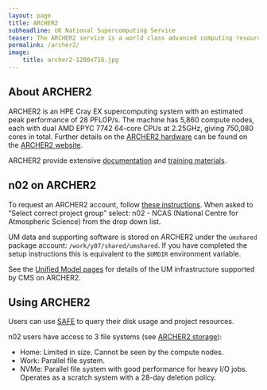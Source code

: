 ```yaml
---
layout: page
title: ARCHER2
subheadline: UK National Supercomputing Service
teaser: The ARCHER2 service is a world class advanced computing resource for UK researchers. ARCHER2 is provided by <a href="https://www.ukri.org">UKRI</a>, <a href="https://www.epcc.ed.ac.uk">EPCC</a>, <a href="https://www.cray.com"> HPE Cray</a> and the <a href="https://www.ed.ac.uk">University of Edinburgh</a>.
permalink: /archer2/
image:
    title: archer2-1200x716.jpg
---
```


## About ARCHER2

ARCHER2 is an HPE Cray EX supercomputing system with an estimated peak performance of 28 PFLOP/s. The machine has 5,860 compute nodes, each with dual AMD EPYC 7742 64-core CPUs at 2.25GHz, giving 750,080 cores in total. Further details on the [ARCHER2 hardware](https://www.archer2.ac.uk/about/hardware.html) can be found on the [ARCHER2 website](https://www.archer2.ac.uk).

ARCHER2 provide extensive [documentation](https://docs.archer2.ac.uk/) and [training materials](https://www.archer2.ac.uk/training/). 

## n02 on ARCHER2

To request an ARCHER2 account, follow [these instructions](https://docs.archer2.ac.uk/quick-start/quickstart-users/#request-an-account-on-archer). When asked to “Select correct project group” select: n02 - NCAS (National Centre for Atmospheric Science) from the drop down list.

UM data and supporting software is stored on ARCHER2 under the `umshared` package account: `/work/y07/shared/umshared`. 
If you have completed the setup instructions this is equivalent to the `$UMDIR` environment variable.

See the [Unified Model pages](unified-model) for details of the UM infrastructure supported by CMS on ARCHER2. 

## Using ARCHER2

Users can use [SAFE](https://safe.epcc.ed.ac.uk/) to query their disk usage and project resources. 

n02 users have access to 3 file systems (see [ARCHER2 storage](https://docs.archer2.ac.uk/user-guide/data/#archer2-storage)): 
* Home: Limited in size. Cannot be seen by the compute nodes.
* Work: Parallel file system. 
* NVMe: Parallel file system with good performance for heavy I/O jobs. Operates as a scratch system with a 28-day deletion policy. 
